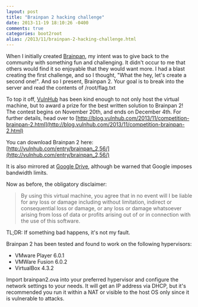 ```yaml
---
layout: post
title: "Brainpan 2 hacking challenge"
date: 2013-11-19 18:10:26 -0400
comments: true
categories: boot2root
alias: /2013/11/brainpan-2-hacking-challenge.html
---
```


When I initially created [Brainpan](/2013/03/20/brainpan-hacking-challenge/), my intent was to give back to the community with something fun and challenging. It didn't occur to me that others would find it so enjoyable that they would want more. I had a blast creating the first challenge, and so I thought, "What the hey, let's create a second one!". And so I present, Brainpan 2. Your goal is to break into the server and read the contents of /root/flag.txt 

<!--more-->

To top it off, [VulnHub](http://www.vulnhub.com/) has been kind enough to not only host the virtual machine, but to award a prize for the best written solution to Brainpan 2! The contest begins on November 20th, and ends on December 4th. For further details, head over to [http://blog.vulnhub.com/2013/11/competition-brainpan-2.html](http://blog.vulnhub.com/2013/11/competition-brainpan-2.html)

You can download Brainpan 2 here: [http://vulnhub.com/entry/brainpan_2,56/](http://vulnhub.com/entry/brainpan_2,56/)

It is also mirrored at [Google Drive](https://drive.google.com/file/d/0B41M3Dojh4xbRDREVUtySTBHZGs/edit?usp=sharing), although be warned that Google imposes bandwidth limits. 

Now as before, the obligatory disclaimer:

>By using this virtual machine, you agree that in no event will I be liable for any loss or damage including without limitation, indirect or consequential loss or damage, or any loss or damage whatsoever arising from loss of data or profits arising out of or in connection with the use of this software. 

TL;DR: If something bad happens, it's not my fault.

Brainpan 2 has been tested and found to work on the following hypervisors: 

* VMware Player 6.0.1
* VMWare Fusion 6.0.2
* VirtualBox 4.3.2

Import brainpan2.ova into your preferred hypervisor and configure the network settings to your needs. It will get an IP address via DHCP, but it's recommended you run it within a NAT or visible to the host OS only since it is vulnerable to attacks.

